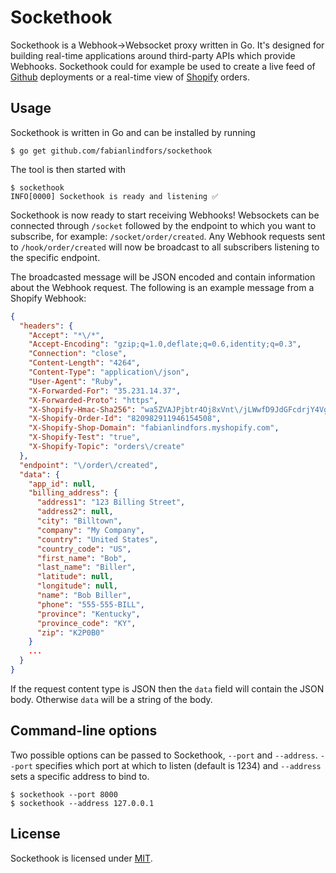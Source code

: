# Sockethook

Sockethook is a Webhook->Websocket proxy written in Go. It's designed for building real-time applications around third-party APIs which provide Webhooks. Sockethook could for example be used to create a live feed of [Github](https://developer.github.com/webhooks/) deployments or a real-time view of [Shopify](https://help.shopify.com/api/reference/events/webhook) orders.

## Usage

Sockethook is written in Go and can be installed by running

`$ go get github.com/fabianlindfors/sockethook`

The tool is then started with

```
$ sockethook
INFO[0000] Sockethook is ready and listening ✅
```

Sockethook is now ready to start receiving Webhooks! Websockets can be connected through `/socket` followed by the endpoint to which you want to subscribe, for example: `/socket/order/created`. Any Webhook requests sent to `/hook/order/created` will now be broadcast to all subscribers listening to the specific endpoint.

The broadcasted message will be JSON encoded and contain information about the Webhook request. The following is an example message from a Shopify Webhook:

```json
{
  "headers": {
    "Accept": "*\/*",
    "Accept-Encoding": "gzip;q=1.0,deflate;q=0.6,identity;q=0.3",
    "Connection": "close",
    "Content-Length": "4264",
    "Content-Type": "application\/json",
    "User-Agent": "Ruby",
    "X-Forwarded-For": "35.231.14.37",
    "X-Forwarded-Proto": "https",
    "X-Shopify-Hmac-Sha256": "wa5ZVAJPjbtr4Oj8xVnt\/jLWwfD9JdGFcdrjY4VgORQ=",
    "X-Shopify-Order-Id": "820982911946154508",
    "X-Shopify-Shop-Domain": "fabianlindfors.myshopify.com",
    "X-Shopify-Test": "true",
    "X-Shopify-Topic": "orders\/create"
  },
  "endpoint": "\/order\/created",
  "data": {
    "app_id": null,
    "billing_address": {
      "address1": "123 Billing Street",
      "address2": null,
      "city": "Billtown",
      "company": "My Company",
      "country": "United States",
      "country_code": "US",
      "first_name": "Bob",
      "last_name": "Biller",
      "latitude": null,
      "longitude": null,
      "name": "Bob Biller",
      "phone": "555-555-BILL",
      "province": "Kentucky",
      "province_code": "KY",
      "zip": "K2P0B0"
    }
    ...
  }
}
```

If the request content type is JSON then the `data` field will contain the JSON body. Otherwise `data` will be a string of the body.

## Command-line options

Two possible options can be passed to Sockethook, `--port` and `--address`. `--port` specifies which port at which to listen (default is 1234) and `--address` sets a specific address to bind to.

```
$ sockethook --port 8000
$ sockethook --address 127.0.0.1
```

## License

Sockethook is licensed under [MIT](https://github.com/fabianlindfors/sockethook/blob/master/LICENSE).